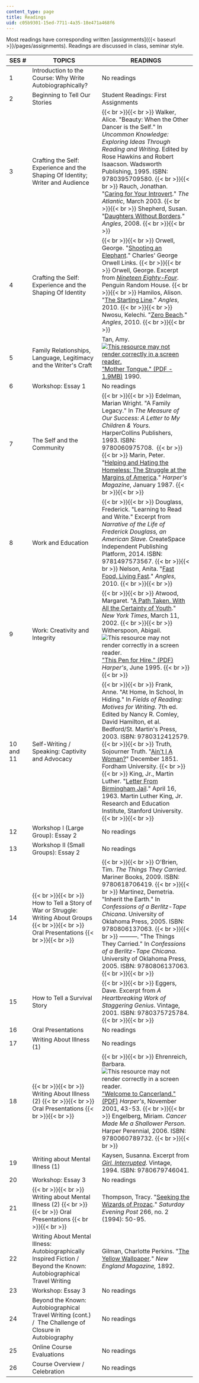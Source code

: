 ```yaml
---
content_type: page
title: Readings
uid: c05b9301-15ed-7711-4a35-18e471a468f6
---
```


Most readings have corresponding written [assignments]({{< baseurl >}}/pages/assignments). Readings are discussed in class, seminar style.

| SES # | TOPICS | READINGS |
| --- | --- | --- |
| 1 | Introduction to the Course: Why Write Autobiographically? | No readings |
| 2 | Beginning to Tell Our Stories | Student Readings: First Assignments |
| 3 | Crafting the Self: Experience and the Shaping Of Identity; Writer and Audience |  {{< br >}}{{< br >}} Walker, Alice. "Beauty: When the Other Dancer is the Self." In _Uncommon Knowledge: Exploring Ideas Through Reading and Writing_. Edited by Rose Hawkins and Robert Isaacson. Wadsworth Publishing, 1995. ISBN: 9780395709580. {{< br >}}{{< br >}} Rauch, Jonathan. "[Caring for Your Introvert](http://www.theatlantic.com/magazine/archive/2003/03/caring-for-your-introvert/302696/)." _The Atlantic_, March 2003. {{< br >}}{{< br >}} Shepherd, Susan. "[Daughters Without Borders](http://web.mit.edu/angles2008/angles_Susan_Shepherd.html)." _Angles_, 2008. {{< br >}}{{< br >}}  |
| 4 | Crafting the Self: Experience and the Shaping Of Identity |  {{< br >}}{{< br >}} Orwell, George. "[Shooting an Elephant](http://www.online-literature.com/orwell/887/)." Charles' George Orwell Links. {{< br >}}{{< br >}} Orwell, George. Excerpt from [_Nineteen Eighty-Four_](https://www.penguin.co.uk/articles/2015/nineteen-eighty-four-by-george-orwell.html). Penguin Random House. {{< br >}}{{< br >}} Hamilos, Alison. "[The Starting Line](http://web.mit.edu/angles/angles_Allison_Hamilos.html)." _Angles_, 2010. {{< br >}}{{< br >}} Nwosu, Kelechi. "[Zero Beach](http://web.mit.edu/angles/angles_Kelechi_Nwosu.html)." _Angles_, 2010. {{< br >}}{{< br >}}  |
| 5 | Family Relationships, Language, Legitimacy and the Writer's Craft | Tan, Amy. [![This resource may not render correctly in a screen reader.](/images/inacessible.gif)"Mother Tongue." (PDF - 1.9MB)](http://theessayexperiencefall2013.qwriting.qc.cuny.edu/files/2013/09/Mother-Tongue-by-Amy-Tan.pdf) 1990. |
| 6 | Workshop: Essay 1 | No readings |
| 7 | The Self and the Community |  {{< br >}}{{< br >}} Edelman, Marian Wright. "A Family Legacy." In _The Measure of Our Success: A Letter to My Children & Yours_. HarperCollins Publishers, 1993. ISBN: 9780060975708.  {{< br >}}{{< br >}} Marin, Peter. "[Helping and Hating the Homeless: The Struggle at the Margins of America](http://harpers.org/archive/1987/01/helping-and-hating-the-homeless-the-struggle-at-the-margins-of-america/)." _Harper's Magazine_, January 1987. {{< br >}}{{< br >}}  |
| 8 | Work and Education |  {{< br >}}{{< br >}} Douglass, Frederick. "Learning to Read and Write." Excerpt from _Narrative of the Life of Frederick Douglass, an American Slave_. CreateSpace Independent Publishing Platform, 2014. ISBN: 9781497573567. {{< br >}}{{< br >}} Nelson, Anita. "[Fast Food, Living Fast](http://web.mit.edu/angles/2010_Anita_Nelson.html)." _Angles_, 2010. {{< br >}}{{< br >}}  |
| 9 | Work: Creativity and Integrity |  {{< br >}}{{< br >}} Atwood, Margaret. "[A Path Taken, With All the Certainty of Youth](http://www.nytimes.com/2002/03/11/arts/writers-on-writing-a-path-taken-with-all-the-certainty-of-youth.html)." _New York Times_, March 11, 2002. {{< br >}}{{< br >}} Witherspoon, Abigail. ![This resource may not render correctly in a screen reader.](/images/inacessible.gif)["This Pen for Hire." (PDF)](http://www.eacfaculty.org/pchidester/Eng%20102f/Plagiarism/This%20Pen%20for%20Hire.pdf) _Harper's_, June 1995. {{< br >}}{{< br >}}  |
| 10 and 11 | Self-Writing / Speaking: Captivity and Advocacy |  {{< br >}}{{< br >}} Frank, Anne. "At Home, In School, In Hiding." In _Fields of Reading: Motives for Writing_. 7th ed. Edited by Nancy R. Comley, David Hamilton, et al. Bedford/St. Martin's Press, 2003. ISBN: 9780312412579. {{< br >}}{{< br >}} Truth, Sojourner Truth. "[Ain't I A Woman?](http://www.fordham.edu/halsall/mod/sojtruth-woman.asp)" December 1851. Fordham University.   {{< br >}}{{< br >}} King, Jr., Martin Luther. "[Letter From Birmingham Jail](https://www.africa.upenn.edu/Articles_Gen/Letter_Birmingham.html)." April 16, 1963. Martin Luther King, Jr. Research and Education Institute, Stanford University. {{< br >}}{{< br >}}  |
| 12 | Workshop I (Large Group): Essay 2 | No readings |
| 13 | Workshop II (Small Groups): Essay 2 | No readings |
| 14 |  {{< br >}}{{< br >}} How to Tell a Story of War or Struggle: Writing About Groups {{< br >}}{{< br >}} Oral Presentations {{< br >}}{{< br >}}  |  {{< br >}}{{< br >}} O'Brien, Tim. _The Things They Carried_. Mariner Books, 2009. ISBN: 9780618706419. {{< br >}}{{< br >}} Martinez, Demetria. "Inherit the Earth." In _Confessions of a Berlitz-Tape Chicana_. University of Oklahoma Press, 2005. ISBN: 9780806137063. {{< br >}}{{< br >}} ———. "The Things They Carried." In _Confessions of a Berlitz-Tape Chicana_. University of Oklahoma Press, 2005. ISBN: 9780806137063. {{< br >}}{{< br >}}  |
| 15 | How to Tell a Survival Story |  {{< br >}}{{< br >}} Eggers, Dave. Excerpt from _A Heartbreaking Work of Staggering Genius_. Vintage, 2001. ISBN: 9780375725784. {{< br >}}{{< br >}}  |
| 16 | Oral Presentations | No readings |
| 17 | Writing About Illness (1) | No readings |
| 18 |  {{< br >}}{{< br >}} Writing About Illness (2) {{< br >}}{{< br >}} Oral Presentations {{< br >}}{{< br >}}  |  {{< br >}}{{< br >}} Ehrenreich, Barbara. ![This resource may not render correctly in a screen reader.](/images/inacessible.gif)["Welcome to Cancerland." (PDF)](http://pinkribbonblues.org/wp-content/uploads/2010/08/Ehrenreich-2001-WelcomeToCancerland-Harpers.pdf) _Harper's_, November 2001, 43-53. {{< br >}}{{< br >}} Engelberg, Miriam. _Cancer Made Me a Shallower Person_. Harper Perennial, 2006. ISBN: 9780060789732. {{< br >}}{{< br >}}  |
| 19 | Writing about Mental Illness (1) | Kaysen, Susanna. Excerpt from [_Girl, Interrupted_](https://www.bookbrowse.com/excerpts/index.cfm?book_number=241). Vintage, 1994. ISBN: 9780679746041. |
| 20 | Workshop: Essay 3 | No readings |
| 21 |  {{< br >}}{{< br >}} Writing about Mental Illness (2) {{< br >}}{{< br >}} Oral Presentations {{< br >}}{{< br >}}  | Thompson, Tracy. "[Seeking the Wizards of Prozac](http://connection.ebscohost.com/c/articles/9404211704/seeking-wizards-prozac)." _Saturday Evening Post_ 266, no. 2 (1994): 50-95. |
| 22 | Writing About Mental Illness: Autobiographically Inspired Fiction / Beyond the Known: Autobiographical Travel Writing | Gilman, Charlotte Perkins. "[The Yellow Wallpaper](https://www.nlm.nih.gov/exhibition/theliteratureofprescription/exhibitionAssets/digitalDocs/The-Yellow-Wall-Paper.pdf)." _New England Magazine,_ 1892.  |
| 23 | Workshop: Essay 3 | No readings |
| 24 | Beyond the Known: Autobiographical Travel Writing (cont.) /  The Challenge of Closure in Autobiography | No readings |
| 25 | Online Course Evaluations | No readings |
| 26 | Course Overview / Celebration | No readings